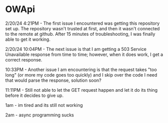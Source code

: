 # OWApi
2/20/24 4:21PM - The first issue I encountered was getting this repository set up.  The repository wasn't trusted at first, and then it wasn't connected to the remote at github. After 15 minutes of troubleshooting, I was finally able to get it working.

2/20/24 10:04PM - The next issue is that I am getting a 503 Service Unavailable response from time to time; however, when it does work, I get a correct response. 

10:33PM - Another issue I am encountering is that the request takes "too long" (or more my code goes too quickly) and I skip over the code I need that would parse the response, solution soon?

11:11PM - Still not able to let the GET request happen and let it do its thing before it decides to give up.

1am - im tired and its still not working

2am - async programming sucks